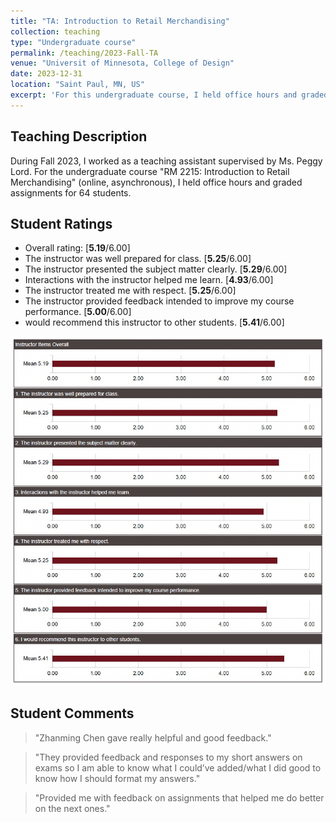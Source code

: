 ```yaml
---
title: "TA: Introduction to Retail Merchandising"
collection: teaching
type: "Undergraduate course"
permalink: /teaching/2023-Fall-TA
venue: "Universit of Minnesota, College of Design"
date: 2023-12-31
location: "Saint Paul, MN, US"
excerpt: 'For this undergraduate course, I held office hours and graded assignments for 64 students.'
---
```


## Teaching Description

During Fall 2023, I worked as a teaching assistant supervised by Ms. Peggy Lord. For the undergraduate course "RM 2215: Introduction to Retail Merchandising" (online, asynchronous), I held office hours and graded assignments for 64 students.

## Student Ratings

- Overall rating: \[**5.19**/6.00\]
- The instructor was well prepared for class. \[**5.25**/6.00\]
- The instructor presented the subject matter clearly. \[**5.29**/6.00\]
- Interactions with the instructor helped me learn. \[**4.93**/6.00\]
- The instructor treated me with respect. \[**5.25**/6.00\]
- The instructor provided feedback intended to improve my course performance. \[**5.00**/6.00\]
- would recommend this instructor to other students. \[**5.41**/6.00\]

<p align="center">
  <img src="/images/TA-RM2215-Rating.png" alt="TA-RM2215-Rating" width="600"/>
</p>

## Student Comments

> "Zhanming Chen gave really helpful and good feedback."

> "They provided feedback and responses to my short answers on exams so I am able to know what I could’ve added/what I did good to know how I should format my answers."

> "Provided me with feedback on assignments that helped me do better on the next ones."
